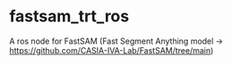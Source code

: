 # fastsam_trt_ros
A ros node for FastSAM (Fast Segment Anything model -> https://github.com/CASIA-IVA-Lab/FastSAM/tree/main)